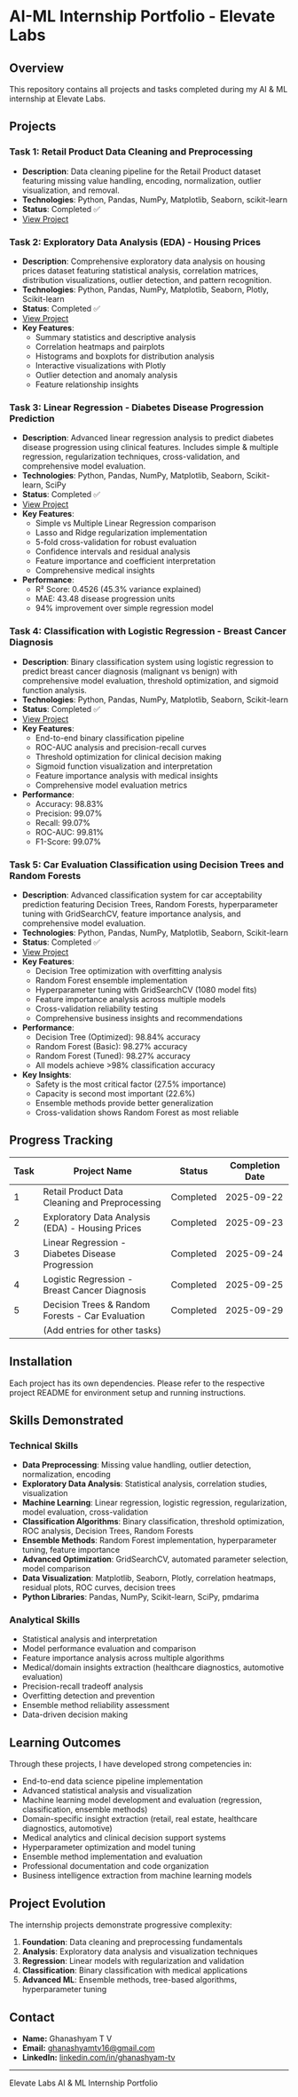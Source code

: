 # AI-ML Internship Portfolio - Elevate Labs

## Overview
This repository contains all projects and tasks completed during my AI & ML internship at Elevate Labs.

## Projects

### Task 1: Retail Product Data Cleaning and Preprocessing
- **Description**: Data cleaning pipeline for the Retail Product dataset featuring missing value handling, encoding, normalization, outlier visualization, and removal.
- **Technologies**: Python, Pandas, NumPy, Matplotlib, Seaborn, scikit-learn
- **Status**: Completed ✅
- [View Project](./task1_cleaning/README.md)

### Task 2: Exploratory Data Analysis (EDA) - Housing Prices
- **Description**: Comprehensive exploratory data analysis on housing prices dataset featuring statistical analysis, correlation matrices, distribution visualizations, outlier detection, and pattern recognition.
- **Technologies**: Python, Pandas, NumPy, Matplotlib, Seaborn, Plotly, Scikit-learn
- **Status**: Completed ✅
- [View Project](./task2-eda/README.md)
- **Key Features**:
  - Summary statistics and descriptive analysis
  - Correlation heatmaps and pairplots
  - Histograms and boxplots for distribution analysis
  - Interactive visualizations with Plotly
  - Outlier detection and anomaly analysis
  - Feature relationship insights

### Task 3: Linear Regression - Diabetes Disease Progression Prediction
- **Description**: Advanced linear regression analysis to predict diabetes disease progression using clinical features. Includes simple & multiple regression, regularization techniques, cross-validation, and comprehensive model evaluation.
- **Technologies**: Python, Pandas, NumPy, Matplotlib, Seaborn, Scikit-learn, SciPy
- **Status**: Completed ✅
- [View Project](./task3-linear_regression/README.md)
- **Key Features**:
  - Simple vs Multiple Linear Regression comparison
  - Lasso and Ridge regularization implementation
  - 5-fold cross-validation for robust evaluation
  - Confidence intervals and residual analysis
  - Feature importance and coefficient interpretation
  - Comprehensive medical insights
- **Performance**:
  - R² Score: 0.4526 (45.3% variance explained)
  - MAE: 43.48 disease progression units
  - 94% improvement over simple regression model

### Task 4: Classification with Logistic Regression - Breast Cancer Diagnosis
- **Description**: Binary classification system using logistic regression to predict breast cancer diagnosis (malignant vs benign) with comprehensive model evaluation, threshold optimization, and sigmoid function analysis.
- **Technologies**: Python, Pandas, NumPy, Matplotlib, Seaborn, Scikit-learn
- **Status**: Completed ✅
- [View Project](./task4-logistic_regression2/README.md)
- **Key Features**:
  - End-to-end binary classification pipeline
  - ROC-AUC analysis and precision-recall curves
  - Threshold optimization for clinical decision making
  - Sigmoid function visualization and interpretation
  - Feature importance analysis with medical insights
  - Comprehensive model evaluation metrics
- **Performance**:
  - Accuracy: 98.83%
  - Precision: 99.07%
  - Recall: 99.07%
  - ROC-AUC: 99.81%
  - F1-Score: 99.07%

### Task 5: Car Evaluation Classification using Decision Trees and Random Forests
- **Description**: Advanced classification system for car acceptability prediction featuring Decision Trees, Random Forests, hyperparameter tuning with GridSearchCV, feature importance analysis, and comprehensive model evaluation.
- **Technologies**: Python, Pandas, NumPy, Matplotlib, Seaborn, Scikit-learn
- **Status**: Completed ✅
- [View Project](./task5-decision_tree/README.md)
- **Key Features**:
  - Decision Tree optimization with overfitting analysis
  - Random Forest ensemble implementation
  - Hyperparameter tuning with GridSearchCV (1080 model fits)
  - Feature importance analysis across multiple models
  - Cross-validation reliability testing
  - Comprehensive business insights and recommendations
- **Performance**:
  - Decision Tree (Optimized): 98.84% accuracy
  - Random Forest (Basic): 98.27% accuracy
  - Random Forest (Tuned): 98.27% accuracy
  - All models achieve >98% classification accuracy
- **Key Insights**:
  - Safety is the most critical factor (27.5% importance)
  - Capacity is second most important (22.6%)
  - Ensemble methods provide better generalization
  - Cross-validation shows Random Forest as most reliable

## Progress Tracking

| Task | Project Name                                     | Status    | Completion Date |
|------|--------------------------------------------------|-----------|-----------------|
| 1    | Retail Product Data Cleaning and Preprocessing   | Completed | 2025-09-22      |
| 2    | Exploratory Data Analysis (EDA) - Housing Prices | Completed | 2025-09-23      |
| 3    | Linear Regression - Diabetes Disease Progression | Completed | 2025-09-24      |
| 4    | Logistic Regression - Breast Cancer Diagnosis    | Completed | 2025-09-25      |
| 5    | Decision Trees & Random Forests - Car Evaluation | Completed | 2025-09-29      |
|      | (Add entries for other tasks)                    |           |                 |

## Installation
Each project has its own dependencies. Please refer to the respective project README for environment setup and running instructions.

## Skills Demonstrated

### Technical Skills
- **Data Preprocessing**: Missing value handling, outlier detection, normalization, encoding
- **Exploratory Data Analysis**: Statistical analysis, correlation studies, visualization
- **Machine Learning**: Linear regression, logistic regression, regularization, model evaluation, cross-validation
- **Classification Algorithms**: Binary classification, threshold optimization, ROC analysis, Decision Trees, Random Forests
- **Ensemble Methods**: Random Forest implementation, hyperparameter tuning, feature importance
- **Advanced Optimization**: GridSearchCV, automated parameter selection, model comparison
- **Data Visualization**: Matplotlib, Seaborn, Plotly, correlation heatmaps, residual plots, ROC curves, decision trees
- **Python Libraries**: Pandas, NumPy, Scikit-learn, SciPy, pmdarima

### Analytical Skills
- Statistical analysis and interpretation
- Model performance evaluation and comparison
- Feature importance analysis across multiple algorithms
- Medical/domain insights extraction (healthcare diagnostics, automotive evaluation)
- Precision-recall tradeoff analysis
- Overfitting detection and prevention
- Ensemble method reliability assessment
- Data-driven decision making

## Learning Outcomes

Through these projects, I have developed strong competencies in:
- End-to-end data science pipeline implementation
- Advanced statistical analysis and visualization
- Machine learning model development and evaluation (regression, classification, ensemble methods)
- Domain-specific insight extraction (retail, real estate, healthcare diagnostics, automotive)
- Medical analytics and clinical decision support systems
- Hyperparameter optimization and model tuning
- Ensemble method implementation and evaluation
- Professional documentation and code organization
- Business intelligence extraction from machine learning models

## Project Evolution

The internship projects demonstrate progressive complexity:
1. **Foundation**: Data cleaning and preprocessing fundamentals
2. **Analysis**: Exploratory data analysis and visualization techniques
3. **Regression**: Linear models with regularization and validation
4. **Classification**: Binary classification with medical applications
5. **Advanced ML**: Ensemble methods, tree-based algorithms, hyperparameter tuning

## Contact
- **Name:** Ghanashyam T V  
- **Email:** [ghanashyamtv16@gmail.com](mailto:ghanashyamtv16@gmail.com)  
- **LinkedIn:** [linkedin.com/in/ghanashyam-tv](https://www.linkedin.com/in/ghanashyam-tv)  

---

Elevate Labs AI & ML Internship Portfolio